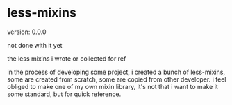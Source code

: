 less-mixins
===

version: 0.0.0

not done with it yet

the less mixins i wrote or collected for ref

in the process of developing some project, i created a bunch of less-mixins, some are created from scratch, some are copied from other developer. i feel obliged to make one of my own mixin library, it's not that i want to make it some standard, but for quick reference.
